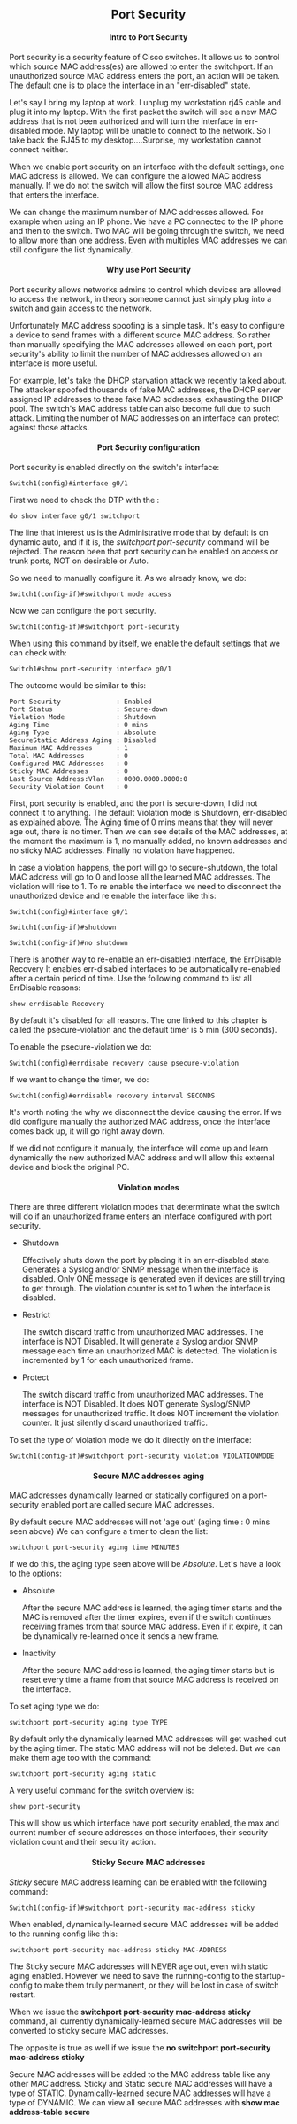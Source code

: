 <h2 align="center">Port Security</h2>

<h4 align="center">Intro to Port Security</h4>

Port security is a security feature of Cisco switches. It allows us to control which
source MAC address(es) are allowed to enter the switchport.
If an unauthorized source MAC address enters the port, an action will be taken. The default
one is to place the interface in an "err-disabled" state.

Let's say I bring my laptop at work. I unplug my workstation rj45 cable and plug it
into my laptop. With the first packet the switch will see a new MAC address that is not
been authorized and will turn the interface in err-disabled mode. My laptop will be
unable to connect to the network. So I take back the RJ45 to my desktop....Surprise,
my workstation cannot connect neither.

When we enable port security on an interface with the default settings, one MAC
address is allowed. We can configure the allowed MAC address manually. If we do not
the switch will allow the first source MAC address that enters the interface.

We can change the maximum number of MAC addresses allowed. For example when using
an IP phone. We have a PC connected to the IP phone and then to the switch. Two MAC
will be going through the switch, we need to allow more than one address. Even with
multiples MAC addresses we can still configure the list dynamically.


<h4 align="center">Why use Port Security</h4>

Port security allows networks admins to control which devices are allowed to access
the network, in theory someone cannot just simply plug into a switch and gain access to
the network.

Unfortunately MAC address spoofing is a simple task. It's easy to configure a device to
send frames with a different source MAC address. So rather than manually specifying the
MAC addresses allowed on each port, port security's ability to limit the number of
MAC addresses allowed on an interface is more useful.

For example, let's take the DHCP starvation attack we recently talked about.
The attacker spoofed thousands of fake MAC addresses, the DHCP server assigned IP addresses
to these fake MAC addresses, exhausting the DHCP pool. The switch's MAC address table can
also become full due to such attack.
Limiting the number of MAC addresses on an interface can protect against those attacks.


<h4 align="center">Port Security configuration</h4>

Port security is enabled directly on the switch's interface:

    Switch1(config)#interface g0/1

First we need to check the DTP with the :

    do show interface g0/1 switchport

The line that interest us is the Administrative mode that by default is on dynamic auto, and if it
is, the _switchport port-security_ command will be rejected. The reason been that
port security can be enabled on access or trunk ports, NOT on desirable or Auto.

So we need to manually configure it. As we already know, we do:

    Switch1(config-if)#switchport mode access

Now we can configure the port security.

    Switch1(config-if)#switchport port-security

When using this command by itself, we enable the default settings that we can check with:

    Switch1#show port-security interface g0/1

The outcome would be similar to this:

    Port Security              : Enabled
    Port Status                : Secure-down
    Violation Mode             : Shutdown
    Aging Time                 : 0 mins
    Aging Type                 : Absolute
    SecureStatic Address Aging : Disabled
    Maximum MAC Addresses      : 1
    Total MAC Addresses        : 0
    Configured MAC Addresses   : 0
    Sticky MAC Addresses       : 0
    Last Source Address:Vlan   : 0000.0000.0000:0
    Security Violation Count   : 0

First, port security is enabled, and the port is secure-down, I did not connect it to
anything.
The default Violation mode is Shutdown, err-disabled as explained above.
The Aging time of 0 mins means that they will never age out, there is no timer.
Then we can see details of the MAC addresses, at the moment the maximum is 1, no manually
added, no known addresses and no sticky MAC addresses.
Finally no violation have happened.

In case a violation happens, the port will go to secure-shutdown, the total MAC address
will go to 0 and loose all the learned MAC addresses. The violation will rise to 1.
To re enable the interface we need to disconnect the unauthorized device and re enable
the interface like this:

    Switch1(config)#interface g0/1

    Switch1(config-if)#shutdown

    Switch1(config-if)#no shutdown

There is another way to re-enable an err-disabled interface, the ErrDisable Recovery
It enables err-disabled interfaces to be automatically re-enabled after a certain
period of time. Use the following command to list all ErrDisable reasons:

    show errdisable Recovery

By default it's disabled for all reasons. The one linked to this chapter is called the
psecure-violation and the default timer is 5 min (300 seconds).

To enable the psecure-violation we do:

    Switch1(config)#errdisabe recovery cause psecure-violation

If we want to change the timer, we do:

    Switch1(config)#errdisable recovery interval SECONDS


It's worth noting the why we disconnect the device causing the error. If we did configure
manually the authorized MAC address, once the interface comes back up, it will go right away down.

If we did not configure it manually, the interface will come up and learn dynamically the
new authorized MAC address and will allow this external device and block the original PC.

<h4 align="center">Violation modes</h4>

There are three different violation modes that determinate what the switch will do
if an unauthorized frame enters an interface configured with port security.

- Shutdown

    Effectively shuts down the port by placing it in an err-disabled state.
    Generates a Syslog and/or SNMP message when the interface is disabled.
    Only ONE message is generated even if devices are still trying to get through.
    The violation counter is set to 1 when the interface is disabled.

- Restrict

    The switch discard traffic from unauthorized MAC addresses.
    The interface is NOT Disabled.
    It will generate a Syslog and/or SNMP message each time an unauthorized MAC is detected.
    The violation is incremented by 1 for each unauthorized frame.

- Protect

    The switch discard traffic from unauthorized MAC addresses.
    The interface is NOT Disabled.
    It does NOT generate Syslog/SNMP messages for unauthorized traffic.
    It does NOT increment the violation counter.
    It just silently discard unauthorized traffic.

To set the type of violation mode we do it directly on the interface:

    Switch1(config-if)#switchport port-security violation VIOLATIONMODE

<h4 align="center">Secure MAC addresses aging</h4>

MAC addresses dynamically learned or statically configured on a port-security enabled
port are called secure MAC addresses.

By default secure MAC addresses will not 'age out' (aging time : 0 mins seen above)
We can configure a timer to clean the list:

    switchport port-security aging time MINUTES

If we do this, the aging type seen above will be _Absolute_. Let's have a look to the options:

- Absolute

    After the secure MAC address is learned, the aging timer starts and the MAC is removed
    after the timer expires, even if the switch continues receiving frames from that
    source MAC address. Even if it expire, it can be dynamically re-learned once it sends
    a new frame.

- Inactivity

    After the secure MAC address is learned, the aging timer starts but is reset every time
    a frame from that source MAC address is received on the interface.

To set aging type we do:

    switchport port-security aging type TYPE

By default only the dynamically learned MAC addresses will get washed out by the aging timer.
The static MAC address will not be deleted. But we can make them age too with the command:

    switchport port-security aging static

A very useful command for the switch overview is:

    show port-security

This will show us which interface have port security enabled, the max and current number
of secure addresses on those interfaces, their security violation count and their
security action.

<h4 align="center">Sticky Secure MAC addresses</h4>

_Sticky_ secure MAC address learning can be enabled with the following command:

    Switch1(config-if)#switchport port-security mac-address sticky

When enabled, dynamically-learned secure MAC addresses will be added to the running
config like this:

    switchport port-security mac-address sticky MAC-ADDRESS

The Sticky secure MAC addresses will NEVER age out, even with static aging enabled.
However we need to save the running-config to the startup-config to make them truly
permanent, or they will be lost in case of switch restart.

When we issue the <strong>switchport  port-security mac-address sticky</strong> command, all
currently dynamically-learned secure MAC addresses will be converted to sticky secure
MAC addresses.

The opposite is true as well if we issue the <strong>no switchport  port-security mac-address sticky</strong>

Secure MAC addresses will be added to the MAC address table like any other MAC address.
Sticky and Static secure MAC addresses will have a type of STATIC.
Dynamically-learned secure MAC addresses will have a type of DYNAMIC.
We can view all secure MAC addresses with <strong>show mac address-table secure</strong>
